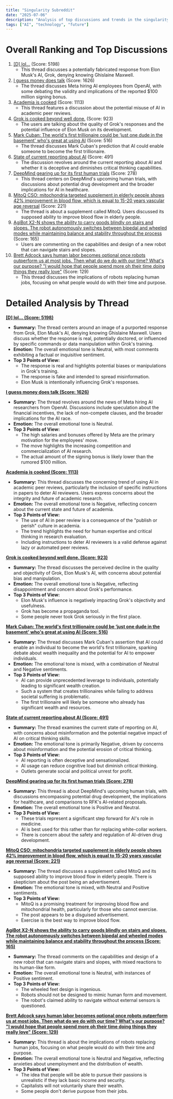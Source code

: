 ```yaml
---
title: "Singularity Subreddit"
date: "2025-07-06"
description: "Analysis of top discussions and trends in the singularity subreddit"
tags: ["AI", "technology", "future"]
---
```


# Overall Ranking and Top Discussions
1.  [[D] lol...](https://i.redd.it/dbul6cxzb7bf1.png) (Score: 5198)
    *   This thread discusses a potentially fabricated response from Elon Musk's AI, Grok, denying knowing Ghislaine Maxwell.
2.  [I guess money does talk](https://i.redd.it/72vo1fleh4bf1.jpeg) (Score: 1626)
    *   The thread discusses Meta hiring AI employees from OpenAI, with some debating the validity and implications of the reported $100 million signing bonus.
3.  [Academia is cooked](https://i.redd.it/e66uofjzk4bf1.png) (Score: 1113)
    *   This thread features a discussion about the potential misuse of AI in academic peer reviews.
4.  [Grok is cooked beyond well done.](https://www.reddit.com/gallery/1lswzmb) (Score: 923)
    *   The users are talking about the quality of Grok's responses and the potential influence of Elon Musk on its development.
5.  [Mark Cuban: The world's first trillionaire could be ‘just one dude in the basement' who's great at using AI](https://www.cnbc.com/2025/07/03/mark-cuban-the-worlds-first-trillionaire-could-use-ai-to-get-there.html) (Score: 516)
    *   The thread discusses Mark Cuban's prediction that AI could enable someone to become the first trillionaire.
6.  [State of current reporting about AI](https://i.redd.it/t5w8kxown5bf1.png) (Score: 491)
    *   The discussion revolves around the current reporting about AI and whether it is deceptive and diminishes critical thinking capabilities.
7.  [DeepMind gearing up for its first human trials](https://www.reddit.com/r/singularity/comments/1lt5zzg/deepmind_gearing_up_for_its_first_human_trials/) (Score: 278)
    *   This thread centers on DeepMind's upcoming human trials, with discussions about potential drug development and the broader implications for AI in healthcare.
8.  [MitoQ CSO: mitochondria targeted supplement in elderly people shows 42% improvement in blood flow, which is equal to 15-20 years vascular age reversal](https://v.redd.it/o6eujut4j9bf1) (Score: 221)
    *   The thread is about a supplement called MitoQ. Users discussed its supposed ability to improve blood flow in elderly people.
9.  [AgiBot X2-N shows the ability to carry goods blindly on stairs and slopes. The robot autonomously switches between bipedal and wheeled modes while maintaining balance and stability throughout the process](https://v.redd.it/unshdu5mb8bf1) (Score: 165)
    *   Users are commenting on the capabilities and design of a new robot that can navigate stairs and slopes.
10. [Brett Adcock says human labor becomes optional once robots outperform us at most jobs. Then what do we do with our time? What's our purpose? "I would hope that people spend more oh their time doing things they really love"](https://v.redd.it/6mgkuirhx7bf1) (Score: 129)
    *   This thread discusses the implications of robots replacing human jobs, focusing on what people would do with their time and purpose.

# Detailed Analysis by Thread
**[[D] lol... (Score: 5198)](https://i.redd.it/dbul6cxzb7bf1.png)**
*  **Summary:** The thread centers around an image of a purported response from Grok, Elon Musk's AI, denying knowing Ghislaine Maxwell. Users discuss whether the response is real, potentially doctored, or influenced by specific commands or data manipulation within Grok's training.
*  **Emotion:** The overall emotional tone is Neutral, with most comments exhibiting a factual or inquisitive sentiment.
*  **Top 3 Points of View:**
    *   The response is real and highlights potential biases or manipulations in Grok's training.
    *   The response is fake and intended to spread misinformation.
    *   Elon Musk is intentionally influencing Grok's responses.

**[I guess money does talk (Score: 1626)](https://i.redd.it/72vo1fleh4bf1.jpeg)**
*  **Summary:**  The thread revolves around the news of Meta hiring AI researchers from OpenAI. Discussions include speculation about the financial incentives, the lack of non-compete clauses, and the broader implications for the AI race.
*  **Emotion:** The overall emotional tone is Neutral.
*  **Top 3 Points of View:**
    *   The high salaries and bonuses offered by Meta are the primary motivation for the employees' move.
    *   The move highlights the increasing competition and commercialization of AI research.
    *   The actual amount of the signing bonus is likely lower than the rumored $100 million.

**[Academia is cooked (Score: 1113)](https://i.redd.it/e66uofjzk4bf1.png)**
*  **Summary:** This thread discusses the concerning trend of using AI in academic peer reviews, particularly the inclusion of specific instructions in papers to deter AI reviewers. Users express concerns about the integrity and future of academic research.
*  **Emotion:** The overall emotional tone is Negative, reflecting concern about the current state and future of academia.
*  **Top 3 Points of View:**
    *   The use of AI in peer review is a consequence of the "publish or perish" culture in academia.
    *   The trend highlights the need for human expertise and critical thinking in research evaluation.
    *   Including instructions to deter AI reviewers is a valid defense against lazy or automated peer reviews.

**[Grok is cooked beyond well done. (Score: 923)](https://www.reddit.com/gallery/1lswzmb)**
*  **Summary:** The thread discusses the perceived decline in the quality and objectivity of Grok, Elon Musk's AI, with concerns about potential bias and manipulation.
*  **Emotion:** The overall emotional tone is Negative, reflecting disappointment and concern about Grok's performance.
*  **Top 3 Points of View:**
    *   Elon Musk's influence is negatively impacting Grok's objectivity and usefulness.
    *   Grok has become a propaganda tool.
    *   Some people never took Grok seriously in the first place.

**[Mark Cuban: The world's first trillionaire could be ‘just one dude in the basement' who's great at using AI (Score: 516)](https://www.cnbc.com/2025/07/03/mark-cuban-the-worlds-first-trillionaire-could-use-ai-to-get-there.html)**
*  **Summary:** The thread discusses Mark Cuban's assertion that AI could enable an individual to become the world's first trillionaire, sparking debate about wealth inequality and the potential for AI to empower individuals.
*  **Emotion:** The emotional tone is mixed, with a combination of Neutral and Negative sentiments.
*  **Top 3 Points of View:**
    *   AI can provide unprecedented leverage to individuals, potentially leading to significant wealth creation.
    *   Such a system that creates trillionaires while failing to address societal suffering is problematic.
    *   The first trillionaire will likely be someone who already has significant wealth and resources.

**[State of current reporting about AI (Score: 491)](https://i.redd.it/t5w8kxown5bf1.png)**
*  **Summary:**  The thread examines the current state of reporting on AI, with concerns about misinformation and the potential negative impact of AI on critical thinking skills.
*  **Emotion:** The emotional tone is primarily Negative, driven by concerns about misinformation and the potential erosion of critical thinking.
*  **Top 3 Points of View:**
    *   AI reporting is often deceptive and sensationalized.
    *   AI usage can reduce cognitive load but diminish critical thinking.
    *   Outlets generate social and political unrest for profit.

**[DeepMind gearing up for its first human trials (Score: 278)](https://www.reddit.com/r/singularity/comments/1lt5zzg/deepmind_gearing_up_for_its_first_human_trials/)**
*  **Summary:** This thread is about DeepMind's upcoming human trials, with discussions encompassing potential drug development, the implications for healthcare, and comparisons to RFK's AI-related proposals.
*  **Emotion:** The overall emotional tone is Positive and Neutral.
*  **Top 3 Points of View:**
    *   These trials represent a significant step forward for AI's role in medicine.
    *   AI is best used for this rather than for replacing white-collar workers.
    *   There is concern about the safety and regulation of AI-driven drug development.

**[MitoQ CSO: mitochondria targeted supplement in elderly people shows 42% improvement in blood flow, which is equal to 15-20 years vascular age reversal (Score: 221)](https://v.redd.it/o6eujut4j9bf1)**
*  **Summary:** The thread discusses a supplement called MitoQ and its supposed ability to improve blood flow in elderly people. There is skepticism about the post being an advertisement.
*  **Emotion:** The emotional tone is mixed, with Neutral and Positive sentiments.
*  **Top 3 Points of View:**
    *   MitoQ is a promising treatment for improving blood flow and mitochondrial health, particularly for those who cannot exercise.
    *   The post appears to be a disguised advertisement.
    *   Exercise is the best way to improve blood flow.

**[AgiBot X2-N shows the ability to carry goods blindly on stairs and slopes. The robot autonomously switches between bipedal and wheeled modes while maintaining balance and stability throughout the process (Score: 165)](https://v.redd.it/unshdu5mb8bf1)**
*  **Summary:** The thread comments on the capabilities and design of a new robot that can navigate stairs and slopes, with mixed reactions to its human-like form.
*  **Emotion:** The overall emotional tone is Neutral, with instances of Positive sentiment.
*  **Top 3 Points of View:**
    *   The wheeled feet design is ingenious.
    *   Robots should not be designed to mimic human form and movement.
    *   The robot's claimed ability to navigate without external sensors is questioned.

**[Brett Adcock says human labor becomes optional once robots outperform us at most jobs. Then what do we do with our time? What's our purpose? "I would hope that people spend more oh their time doing things they really love" (Score: 129)](https://v.redd.it/6mgkuirhx7bf1)**
*  **Summary:**  This thread is about the implications of robots replacing human jobs, focusing on what people would do with their time and purpose.
*  **Emotion:** The overall emotional tone is Neutral and Negative, reflecting anxieties about unemployment and the distribution of wealth.
*  **Top 3 Points of View:**
    *   The idea that people will be able to pursue their passions is unrealistic if they lack basic income and security.
    *   Capitalists will not voluntarily share their wealth.
    *   Some people don't derive purpose from their jobs.
